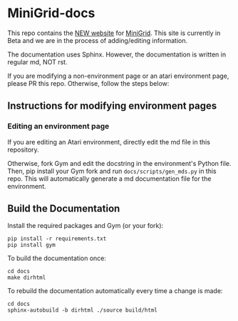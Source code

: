 # MiniGrid-docs


This repo contains the [NEW website]() for [MiniGrid](https://github.com/Farama-Foundation/MiniGrid). This site is currently in Beta and we are in the process of adding/editing information. 


The documentation uses Sphinx. However, the documentation is written in regular md, NOT rst.

If you are modifying a non-environment page or an atari environment page, please PR this repo. Otherwise, follow the steps below:

## Instructions for modifying environment pages

### Editing an environment page

If you are editing an Atari environment, directly edit the md file in this repository. 

Otherwise, fork Gym and edit the docstring in the environment's Python file. Then, pip install your Gym fork and run `docs/scripts/gen_mds.py` in this repo. This will automatically generate a md documentation file for the environment.

## Build the Documentation

Install the required packages and Gym (or your fork):

```
pip install -r requirements.txt
pip install gym
```

To build the documentation once:

```
cd docs
make dirhtml
```

To rebuild the documentation automatically every time a change is made:

```
cd docs
sphinx-autobuild -b dirhtml ./source build/html
```
